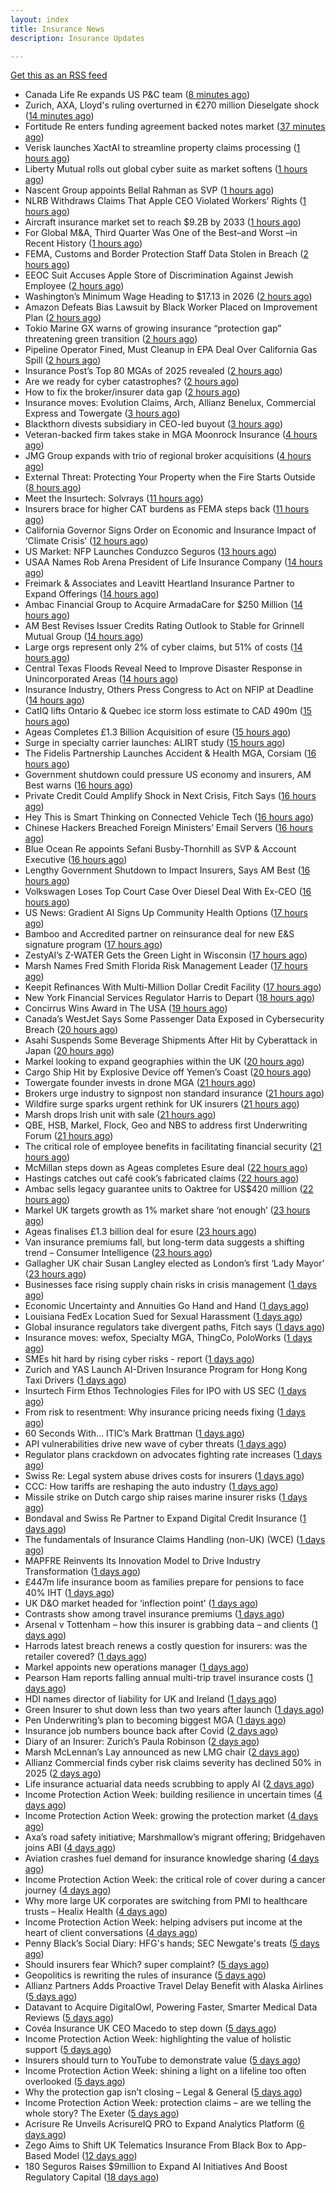```yaml
---
layout: index
title: Insurance News
description: Insurance Updates

---
```


[Get this as an RSS feed](/insurance.rss)

<!-- news_marker starts -->
- Canada Life Re expands US P&C team ([8 minutes ago](https://www.reinsurancene.ws/canada-life-re-expands-us-pc-team/))
- Zurich, AXA, Lloyd's ruling overturned in €270 million Dieselgate shock ([14 minutes ago](https://www.insurancebusinessmag.com/uk/news/auto-motor/zurich-axa-lloyds-ruling-overturned-in-270-million-dieselgate-shock-551525.aspx))
- Fortitude Re enters funding agreement backed notes market ([37 minutes ago](https://www.reinsurancene.ws/fortitude-re-enters-funding-agreement-backed-notes-market/))
- Verisk launches XactAI to streamline property claims processing ([1 hours ago](https://www.reinsurancene.ws/verisk-launches-xactai-to-streamline-property-claims-processing/))
- Liberty Mutual rolls out global cyber suite as market softens ([1 hours ago](https://www.insurancebusinessmag.com/uk/news/breaking-news/liberty-mutual-rolls-out-global-cyber-suite-as-market-softens-551514.aspx))
- Nascent Group appoints Bellal Rahman as SVP ([1 hours ago](https://www.reinsurancene.ws/nascent-group-appoints-bellal-rahman-as-svp/))
- NLRB Withdraws Claims That Apple CEO Violated Workers’ Rights ([1 hours ago](https://www.insurancejournal.com/news/national/2025/10/01/841160.htm))
- Aircraft insurance market set to reach $9.2B by 2033 ([1 hours ago](https://www.insurancebusinessmag.com/uk/news/breaking-news/aircraft-insurance-market-set-to-reach-9-2b-by-2033-551506.aspx))
- For Global M&A, Third Quarter Was One of the Best–and Worst –in Recent History ([1 hours ago](https://www.insurancejournal.com/news/national/2025/10/01/841150.htm))
- FEMA, Customs and Border Protection Staff Data Stolen in Breach ([2 hours ago](https://www.insurancejournal.com/news/national/2025/10/01/841146.htm))
- EEOC Suit Accuses Apple Store of Discrimination Against Jewish Employee ([2 hours ago](https://www.insurancejournal.com/news/east/2025/10/01/841182.htm))
- Washington’s Minimum Wage Heading to $17.13 in 2026 ([2 hours ago](https://www.insurancejournal.com/news/west/2025/10/01/841158.htm))
- Amazon Defeats Bias Lawsuit by Black Worker Placed on Improvement Plan ([2 hours ago](https://www.insurancejournal.com/news/east/2025/10/01/841189.htm))
- Tokio Marine GX warns of growing insurance “protection gap” threatening green transition ([2 hours ago](https://www.reinsurancene.ws/tokio-marine-gx-warns-of-growing-insurance-protection-gap-threatening-green-transition/))
- Pipeline Operator Fined, Must Cleanup in EPA Deal Over California Gas Spill ([2 hours ago](https://www.insurancejournal.com/news/west/2025/10/01/841130.htm))
- Insurance Post’s Top 80 MGAs of 2025 revealed ([2 hours ago](https://www.postonline.co.uk/news/7958877/insurance-post%E2%80%99s-top-80-mgas-of-2025-revealed))
- Are we ready for cyber catastrophes? ([2 hours ago](https://www.postonline.co.uk/commercial/7959014/are-we-ready-for-cyber-catastrophes))
- How to fix the broker/insurer data gap ([2 hours ago](https://www.postonline.co.uk/technology/7958263/how-to-fix-the-brokerinsurer-data-gap))
- Insurance moves: Evolution Claims, Arch, Allianz Benelux, Commercial Express and Towergate ([3 hours ago](https://www.insurancebusinessmag.com/uk/news/breaking-news/insurance-moves-evolution-claims-arch-allianz-benelux-commercial-express-and-towergate-551499.aspx))
- Blackthorn divests subsidiary in CEO-led buyout ([3 hours ago](https://www.insurancebusinessmag.com/uk/news/mergers-acquisitions/blackthorn-divests-subsidiary-in-ceoled-buyout-551497.aspx))
- Veteran-backed firm takes stake in MGA Moonrock Insurance ([4 hours ago](https://www.insurancebusinessmag.com/uk/news/breaking-news/veteranbacked-firm-takes-stake-in-mga-moonrock-insurance-551496.aspx))
- JMG Group expands with trio of regional broker acquisitions ([4 hours ago](https://www.insurancebusinessmag.com/uk/news/mergers-acquisitions/jmg-group-expands-with-trio-of-regional-broker-acquisitions-551495.aspx))
- External Threat: Protecting Your Property when the Fire Starts Outside ([8 hours ago](https://www.insurancejournal.com/blogs/iat/2025/09/30/841176.htm))
- Meet the Insurtech: Solvrays ([11 hours ago](https://www.dig-in.com/news/meet-the-insurtech-solvrays))
- Insurers brace for higher CAT burdens as FEMA steps back ([11 hours ago](https://www.dig-in.com/opinion/insurers-brace-for-higher-cat-burdens-as-fema-steps-back))
- California Governor Signs Order on Economic and Insurance Impact of ‘Climate Crisis’ ([12 hours ago](https://www.insurancejournal.com/news/west/2025/09/30/841138.htm))
- US Market: NFP Launches Conduzco Seguros ([13 hours ago](https://insurance-edge.net/2025/09/30/us-market-nfp-launches-conduzco-seguros/))
- USAA Names Rob Arena President of Life Insurance Company ([14 hours ago](https://www.insurtechinsights.com/usaa-names-rob-arena-president-of-life-insurance-company/))
- Freimark & Associates and Leavitt Heartland Insurance Partner to Expand Offerings ([14 hours ago](https://www.insurancejournal.com/news/midwest/2025/09/30/841124.htm))
- Ambac Financial Group to Acquire ArmadaCare for $250 Million ([14 hours ago](https://www.insurtechinsights.com/ambac-financial-group-to-acquire-armadacare-for-250-million/))
- AM Best Revises Issuer Credits Rating Outlook to Stable for Grinnell Mutual Group ([14 hours ago](https://www.insurancejournal.com/news/midwest/2025/09/30/841117.htm))
- Large orgs represent only 2% of cyber claims, but 51% of costs ([14 hours ago](https://www.dig-in.com/news/large-orgs-are-only-2-of-cyber-claims-but-51-of-costs))
- Central Texas Floods Reveal Need to Improve Disaster Response in Unincorporated Areas ([14 hours ago](https://www.insurancejournal.com/news/southcentral/2025/09/30/841109.htm))
- Insurance Industry, Others Press Congress to Act on NFIP at Deadline ([14 hours ago](https://www.insurancejournal.com/news/national/2025/09/30/841102.htm))
- CatIQ lifts Ontario & Quebec ice storm loss estimate to CAD 490m ([15 hours ago](https://www.reinsurancene.ws/catiq-lifts-ontario-quebec-ice-storm-loss-estimate-to-cad-490m/))
- Ageas Completes £1.3 Billion Acquisition of esure ([15 hours ago](https://www.insurtechinsights.com/ageas-completes-1-3-billion-acquisition-of-esure/))
- Surge in specialty carrier launches: ALIRT study ([15 hours ago](https://www.reinsurancene.ws/surge-in-specialty-carrier-launches-alirt-study/))
- The Fidelis Partnership Launches Accident & Health MGA, Corsiam ([16 hours ago](https://www.insurancejournal.com/news/international/2025/09/30/841095.htm))
- Government shutdown could pressure US economy and insurers, AM Best warns ([16 hours ago](https://www.reinsurancene.ws/government-shutdown-could-pressure-us-economy-and-insurers-am-best-warns/))
- Private Credit Could Amplify Shock in Next Crisis, Fitch Says ([16 hours ago](https://www.insurancejournal.com/news/international/2025/09/30/841088.htm))
- Hey This is Smart Thinking on Connected Vehicle Tech ([16 hours ago](https://insurance-edge.net/2025/09/30/hey-this-is-smart-thinking-on-connected-vehicle-tech/))
- Chinese Hackers Breached Foreign Ministers’ Email Servers ([16 hours ago](https://www.insurancejournal.com/news/international/2025/09/30/841090.htm))
- Blue Ocean Re appoints Sefani Busby-Thornhill as SVP & Account Executive ([16 hours ago](https://www.reinsurancene.ws/blue-ocean-re-appoints-sefani-busby-thornhill-as-svp-account-executive/))
- Lengthy Government Shutdown to Impact Insurers, Says AM Best ([16 hours ago](https://www.insurancejournal.com/news/national/2025/09/30/841069.htm))
- Volkswagen Loses Top Court Case Over Diesel Deal With Ex-CEO ([16 hours ago](https://www.insurancejournal.com/news/international/2025/09/30/841081.htm))
- US News: Gradient AI Signs Up Community Health Options ([17 hours ago](https://insurance-edge.net/2025/09/30/us-news-gradient-ai-signs-up-community-health-options/))
- Bamboo and Accredited partner on reinsurance deal for new E&S signature program ([17 hours ago](https://www.reinsurancene.ws/bamboo-and-accredited-partner-on-reinsurance-deal-for-new-es-signature-program/))
- ZestyAI’s Z-WATER Gets the Green Light in Wisconsin ([17 hours ago](https://insurance-edge.net/2025/09/30/zestyais-z-water-gets-the-green-light-in-wisconsin/))
- Marsh Names Fred Smith Florida Risk Management Leader ([17 hours ago](https://www.insurancejournal.com/news/southeast/2025/09/30/841076.htm))
- Keepit Refinances With Multi-Million Dollar Credit Facility ([17 hours ago](https://insurance-edge.net/2025/09/30/keepit-refinances-with-multi-million-dollar-credit-facility/))
- New York Financial Services Regulator Harris to Depart ([18 hours ago](https://www.insurancejournal.com/news/east/2025/09/30/841064.htm))
- Concirrus Wins Award in The USA ([19 hours ago](https://insurance-edge.net/2025/09/30/concirrus-wins-award-in-the-usa/))
- Canada’s WestJet Says Some Passenger Data Exposed in Cybersecurity Breach ([20 hours ago](https://www.insurancejournal.com/news/international/2025/09/30/841054.htm))
- Asahi Suspends Some Beverage Shipments After Hit by Cyberattack in Japan ([20 hours ago](https://www.insurancejournal.com/news/international/2025/09/30/841050.htm))
- Markel looking to expand geographies within the UK ([20 hours ago](https://www.postonline.co.uk/commercial/7959096/markel-looking-to-expand-geographies-within-the-uk))
- Cargo Ship Hit by Explosive Device off Yemen’s Coast ([20 hours ago](https://www.insurancejournal.com/news/international/2025/09/30/841044.htm))
- Towergate founder invests in drone MGA ([21 hours ago](https://www.postonline.co.uk/commercial/7959135/towergate-founder-invests-in-drone-mga))
- Brokers urge industry to signpost non standard insurance ([21 hours ago](https://www.postonline.co.uk/broker/7959133/brokers-urge-industry-to-signpost-non-standard-insurance))
- Wildfire surge sparks urgent rethink for UK insurers ([21 hours ago](https://www.insurancebusinessmag.com/uk/news/catastrophe/wildfire-surge-sparks-urgent-rethink-for-uk-insurers-551412.aspx))
- Marsh drops Irish unit with sale ([21 hours ago](https://www.insurancebusinessmag.com/uk/news/breaking-news/marsh-drops-irish-unit-with-sale-551411.aspx))
- QBE, HSB, Markel, Flock, Geo and NBS to address first Underwriting Forum ([21 hours ago](https://www.postonline.co.uk/commercial/7959128/qbe-hsb-markel-flock-geo-and-nbs-to-address-first-underwriting-forum))
- The critical role of employee benefits in facilitating financial security ([21 hours ago](https://www.dig-in.com/opinion/the-critical-role-of-employee-benefits-in-facilitating-financial-security))
- McMillan steps down as Ageas completes Esure deal ([22 hours ago](https://www.postonline.co.uk/news/7959131/mcmillan-steps-down-as-ageas-completes-esure-deal))
- Hastings catches out café cook’s fabricated claims ([22 hours ago](https://www.postonline.co.uk/news/7959130/hastings-catches-out-caf%C3%A9-cook%E2%80%99s-fabricated-claims))
- Ambac sells legacy guarantee units to Oaktree for US$420 million ([22 hours ago](https://www.insurancebusinessmag.com/uk/news/mergers-acquisitions/ambac-sells-legacy-guarantee-units-to-oaktree-for-us420-million-551393.aspx))
- Markel UK targets growth as 1% market share ‘not enough’ ([23 hours ago](https://www.postonline.co.uk/news/7959094/markel-uk-targets-growth-as-1-market-share-%E2%80%98not-enough%E2%80%99))
- Ageas finalises £1.3 billion deal for esure ([23 hours ago](https://www.insurancebusinessmag.com/uk/news/mergers-acquisitions/ageas-finalises-1-3-billion-deal-for-esure-551389.aspx))
- Van insurance premiums fall, but long-term data suggests a shifting trend – Consumer Intelligence ([23 hours ago](https://www.insurancebusinessmag.com/uk/news/auto-motor/van-insurance-premiums-fall-but-longterm-data-suggests-a-shifting-trend--consumer-intelligence-551384.aspx))
- Gallagher UK chair Susan Langley elected as London’s first ‘Lady Mayor’ ([23 hours ago](https://www.insurancebusinessmag.com/uk/news/breaking-news/gallagher-uk-chair-susan-langley-elected-as-londons-first-lady-mayor-551380.aspx))
- Businesses face rising supply chain risks in crisis management ([1 days ago](https://www.insurancebusinessmag.com/uk/news/breaking-news/businesses-face-rising-supply-chain-risks-in-crisis-management-551376.aspx))
- Economic Uncertainty and Annuities Go Hand and Hand ([1 days ago](https://www.insurancejournal.com/blogs/agentsync/2025/09/30/841015.htm))
- Louisiana FedEx Location Sued for Sexual Harassment ([1 days ago](https://www.insurancejournal.com/news/southcentral/2025/09/30/840994.htm))
- Global insurance regulators take divergent paths, Fitch says ([1 days ago](https://www.insurancebusinessmag.com/uk/news/breaking-news/global-insurance-regulators-take-divergent-paths-fitch-says-551374.aspx))
- Insurance moves: wefox, Specialty MGA, ThingCo, PoloWorks ([1 days ago](https://www.insurancebusinessmag.com/uk/news/breaking-news/insurance-moves-wefox-specialty-mga-thingco-poloworks-551373.aspx))
- SMEs hit hard by rising cyber risks - report ([1 days ago](https://www.insurancebusinessmag.com/uk/news/cyber/smes-hit-hard-by-rising-cyber-risks--report-551372.aspx))
- Zurich and YAS Launch AI-Driven Insurance Program for Hong Kong Taxi Drivers ([1 days ago](https://www.insurtechinsights.com/zurich-and-yas-launch-ai-driven-insurance-program-for-hong-kong-taxi-drivers/))
- Insurtech Firm Ethos Technologies Files for IPO with US SEC ([1 days ago](https://www.insurtechinsights.com/insurtech-firm-ethos-technologies-files-for-ipo-with-us-sec/))
- From risk to resentment: Why insurance pricing needs fixing ([1 days ago](https://www.postonline.co.uk/personal/7958970/from-risk-to-resentment-why-insurance-pricing-needs-fixing))
- 60 Seconds With... ITIC’s Mark Brattman ([1 days ago](https://www.postonline.co.uk/claims/7958130/60-seconds-with-itic%E2%80%99s-mark-brattman))
- API vulnerabilities drive new wave of cyber threats ([1 days ago](https://www.insurancebusinessmag.com/uk/news/cyber/api-vulnerabilities-drive-new-wave-of-cyber-threats-551400.aspx))
- Regulator plans crackdown on advocates fighting rate increases ([1 days ago](https://www.dig-in.com/news/regulator-plans-crackdown-on-advocates-fighting-rate-increases))
- Swiss Re: Legal system abuse drives costs for insurers ([1 days ago](https://www.dig-in.com/news/swiss-re-legal-system-abuse-drives-costs-for-insurers))
- CCC: How tariffs are reshaping the auto industry ([1 days ago](https://www.dig-in.com/news/ccc-how-tariffs-are-reshaping-the-auto-industry))
- Missile strike on Dutch cargo ship raises marine insurer risks ([1 days ago](https://www.insurancebusinessmag.com/uk/news/marine/missile-strike-on-dutch-cargo-ship-raises-marine-insurer-risks-551369.aspx))
- Bondaval and Swiss Re Partner to Expand Digital Credit Insurance ([1 days ago](https://www.insurtechinsights.com/bondaval-and-swiss-re-partner-to-expand-digital-credit-insurance/))
- The fundamentals of Insurance Claims Handling (non-UK) (WCE) ([1 days ago](https://www.insurancebusinessmag.com/uk/guides/the-fundamentals-of-insurance-claims-handling-nonuk-wce-551320.aspx))
- MAPFRE Reinvents Its Innovation Model to Drive Industry Transformation ([1 days ago](https://www.insurtechinsights.com/mapfre-reinvents-its-innovation-model-to-drive-industry-transformation/))
- £447m life insurance boom as families prepare for pensions to face 40% IHT ([1 days ago](https://ifamagazine.com/447m-life-insurance-boom-as-families-prepare-for-pensions-to-face-40-iht/))
- UK D&O market headed for ‘inflection point’ ([1 days ago](https://www.postonline.co.uk/commercial/7959121/uk-do-market-headed-for-%E2%80%98inflection-point%E2%80%99))
- Contrasts show among travel insurance premiums ([1 days ago](https://www.postonline.co.uk/news/7959119/contrasts-show-among-travel-insurance-premiums))
- Arsenal v Tottenham – how this insurer is grabbing data – and clients ([1 days ago](https://www.insurancebusinessmag.com/uk/news/breaking-news/arsenal-v-tottenham--how-this-insurer-is-grabbing-data--and-clients-551270.aspx))
- Harrods latest breach renews a costly question for insurers: was the retailer covered? ([1 days ago](https://www.insurancebusinessmag.com/uk/news/cyber/harrods-latest-breach-renews-a-costly-question-for-insurers-was-the-retailer-covered-551269.aspx))
- Markel appoints new operations manager ([1 days ago](https://www.insurancebusinessmag.com/uk/news/breaking-news/markel-appoints-new-operations-manager-551268.aspx))
- Pearson Ham reports falling annual multi-trip travel insurance costs ([1 days ago](https://www.insurancebusinessmag.com/uk/news/travel/pearson-ham-reports-falling-annual-multitrip-travel-insurance-costs-551267.aspx))
- HDI names director of liability for UK and Ireland ([1 days ago](https://www.insurancebusinessmag.com/uk/news/breaking-news/hdi-names-director-of-liability-for-uk-and-ireland-551265.aspx))
- Green Insurer to shut down less than two years after launch ([1 days ago](https://www.postonline.co.uk/broker/7959112/green-insurer-to-shut-down-less-than-two-years-after-launch))
- Pen Underwriting’s plan to becoming biggest MGA ([1 days ago](https://www.postonline.co.uk/commercial/7959029/pen-underwriting%E2%80%99s-plan-to-becoming-biggest-mga))
- Insurance job numbers bounce back after Covid ([2 days ago](https://www.postonline.co.uk/people/7958064/insurance-job-numbers-bounce-back-after-covid))
- Diary of an Insurer: Zurich’s Paula Robinson ([2 days ago](https://www.postonline.co.uk/commercial/7958071/diary-of-an-insurer-zurich%E2%80%99s-paula-robinson))
- Marsh McLennan’s Lay announced as new LMG chair ([2 days ago](https://www.postonline.co.uk/news/7959110/marsh-mclennan%E2%80%99s-lay-announced-as-new-lmg-chair))
- Allianz Commercial finds cyber risk claims severity has declined 50% in 2025 ([2 days ago](https://www.dig-in.com/news/allianz-commercial-cyber-risk-claims-severity-declined-50))
- Life insurance actuarial data needs scrubbing to apply AI ([2 days ago](https://www.dig-in.com/news/life-insurance-actuarial-data-needs-scrubbing-to-apply-ai))
- Income Protection Action Week: building resilience in uncertain times ([4 days ago](https://ifamagazine.com/income-protection-action-week-building-resilience-in-uncertain-times/))
- Income Protection Action Week: growing the protection market ([4 days ago](https://ifamagazine.com/income-protection-action-week-growing-the-protection-market/))
- Axa’s road safety initiative; Marshmallow’s migrant offering; Bridgehaven joins ABI ([4 days ago](https://www.postonline.co.uk/news/7959099/axa%E2%80%99s-road-safety-initiative-marshmallow%E2%80%99s-migrant-offering-bridgehaven-joins-abi))
- Aviation crashes fuel demand for insurance knowledge sharing ([4 days ago](https://www.postonline.co.uk/news/7959101/aviation-crashes-fuel-demand-for-insurance-knowledge-sharing))
- Income Protection Action Week: the critical role of cover during a cancer journey ([4 days ago](https://ifamagazine.com/income-protection-action-week-the-critical-role-of-cover-during-a-cancer-journey/))
- Why more large UK corporates are switching from PMI to healthcare trusts – Healix Health ([4 days ago](https://ifamagazine.com/why-more-large-uk-corporates-are-switching-from-pmi-to-healthcare-trusts-healix-health/))
- Income Protection Action Week: helping advisers put income at the heart of client conversations ([4 days ago](https://ifamagazine.com/income-protection-action-week-helping-advisers-put-income-at-the-heart-of-client-conversations/))
- Penny Black’s Social Diary: HFG's hands; SEC Newgate's treats ([5 days ago](https://www.postonline.co.uk/people/7958919/penny-black%E2%80%99s-social-diary-hfgs-hands-sec-newgates-treats))
- Should insurers fear Which? super complaint? ([5 days ago](https://www.postonline.co.uk/personal/7959088/should-insurers-fear-which-super-complaint))
- Geopolitics is rewriting the rules of insurance ([5 days ago](https://www.dig-in.com/opinion/geopolitics-is-rewriting-the-rules-of-insurance))
- Allianz Partners Adds Proactive Travel Delay Benefit with Alaska Airlines ([5 days ago](https://www.insurtechinsights.com/allianz-partners-adds-proactive-travel-delay-benefit-with-alaska-airlines/))
- Datavant to Acquire DigitalOwl, Powering Faster, Smarter Medical Data Reviews ([5 days ago](https://www.insurtechinsights.com/datavant-to-acquire-digitalowl-powering-faster-smarter-medical-data-reviews/))
- Covéa Insurance UK CEO Macedo to step down ([5 days ago](https://www.postonline.co.uk/news/7959100/cov%C3%A9a-insurance-uk-ceo-macedo-to-step-down))
- Income Protection Action Week: highlighting the value of holistic support ([5 days ago](https://ifamagazine.com/income-protection-action-week-highlighting-the-value-of-holistic-support-as-day-four-draws-to-a-close/))
- Insurers should turn to YouTube to demonstrate value ([5 days ago](https://www.postonline.co.uk/personal/7959097/insurers-should-turn-to-youtube-to-demonstrate-value))
- Income Protection Action Week: shining a light on a lifeline too often overlooked ([5 days ago](https://ifamagazine.com/income-protection-action-week-shining-a-light-on-a-lifeline-too-often-overlooked/))
- Why the protection gap isn’t closing – Legal & General ([5 days ago](https://ifamagazine.com/why-the-protection-gap-isnt-closing-legal-general/))
- Income Protection Action Week: protection claims – are we telling the whole story? The Exeter ([5 days ago](https://ifamagazine.com/income-protection-claims-are-we-telling-the-whole-story-the-exeter/))
- Acrisure Re Unveils AcrisureIQ PRO to Expand Analytics Platform ([6 days ago](https://www.insurtechinsights.com/acrisure-re-unveils-acrisureiq-pro-to-expand-analytics-platform/))
- Zego Aims to Shift UK Telematics Insurance From Black Box to App-Based Model ([12 days ago](https://thefintechtimes.com/zego-aims-to-shift-uk-telematics-insurance-from-black-box-to-app-based-model/))
- 180 Seguros Raises $9million to Expand AI Initiatives And Boost Regulatory Capital ([18 days ago](https://thefintechtimes.com/180-seguros-raises-9m-to-expand-ai-initiatives-and-boost-regulatory-capital/))

<!-- news_marker ends -->